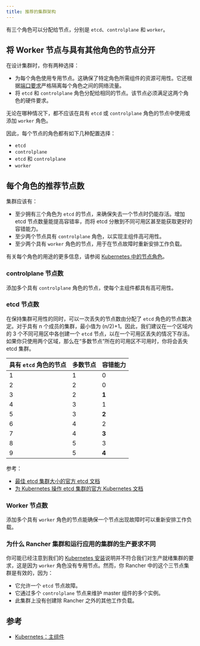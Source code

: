 ```yaml
---
title: 推荐的集群架构
---
```


有三个角色可以分配给节点，分别是 `etcd`、`controlplane` 和 `worker`。

## 将 Worker 节点与具有其他角色的节点分开

在设计集群时，你有两种选择：

* 为每个角色使用专用节点。这确保了特定角色所需组件的资源可用性。它还根据[端口要求](../node-requirements-for-rancher-managed-clusters.md#网络要求)严格隔离每个角色之间的网络流量。
* 将 `etcd` 和 `controlplane` 角色分配给相同的节点。该节点必须满足这两个角色的硬件要求。

无论在哪种情况下，都不应该在具有 `etcd` 或 `controlplane` 角色的节点中使用或添加 `worker` 角色。

因此，每个节点的角色都有如下几种配置选择：

* `etcd`
* `controlplane`
* `etcd` 和 `controlplane`
* `worker`

## 每个角色的推荐节点数

集群应该有：

- 至少拥有三个角色为 `etcd` 的节点，来确保失去一个节点时仍能存活。增加 etcd 节点数量能提高容错率，而将 etcd 分散到不同可用区甚至能获取更好的容错能力。
- 至少两个节点具有 `controlplane` 角色，以实现主组件高可用性。
- 至少两个具有 `worker` 角色的节点，用于在节点故障时重新安排工作负载。

有关每个角色的用途的更多信息，请参阅 [Kubernetes 中的节点角色](roles-for-nodes-in-kubernetes.md)。


### controlplane 节点数

添加多个具有 `controlplane` 角色的节点，使每个主组件都具有高可用性。

### etcd 节点数

在保持集群可用性的同时，可以一次丢失的节点数由分配了 `etcd` 角色的节点数决定。对于具有 n 个成员的集群，最小值为 (n/2)+1。因此，我们建议在一个区域内的 3 个不同可用区中各创建一个 `etcd` 节点，以在一个可用区丢失的情况下存活。如果你只使用两个区域，那么在“多数节点”所在的可用区不可用时，你将会丢失 etcd 集群。

| 具有 `etcd` 角色的节点 | 多数节点 | 容错能力 |
|--------------|------------|-------------------|
| 1 | 1 | 0 |
| 2 | 2 | 0 |
| 3 | 2 | **1** |
| 4 | 3 | 1 |
| 5 | 3 | **2** |
| 6 | 4 | 2 |
| 7 | 4 | **3** |
| 8 | 5 | 3 |
| 9 | 5 | **4** |

参考：

* [最佳 etcd 集群大小的官方 etcd 文档](https://etcd.io/docs/v3.5/faq/#what-is-failure-tolerance)
* [为 Kubernetes 操作 etcd 集群的官方 Kubernetes 文档](https://kubernetes.io/docs/tasks/administer-cluster/configure-upgrade-etcd/)

### Worker 节点数

添加多个具有 `worker` 角色的节点能确保一个节点出现故障时可以重新安排工作负载。

### 为什么 Rancher 集群和运行应用的集群的生产要求不同

你可能已经注意到我们的 [Kubernetes 安装](../../../../getting-started/installation-and-upgrade/install-upgrade-on-a-kubernetes-cluster/install-upgrade-on-a-kubernetes-cluster.md)说明并不符合我们对生产就绪集群的要求，这是因为 `worker` 角色没有专用节点。然而，你 Rancher 中的这个三节点集群是有效的，因为：

* 它允许一个 `etcd` 节点故障。
* 它通过多个 `controlplane` 节点来维护 master 组件的多个实例。
* 此集群上没有创建除 Rancher 之外的其他工作负载。

## 参考

* [Kubernetes：主组件](https://kubernetes.io/docs/concepts/overview/components/#master-components)
